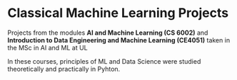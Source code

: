 # Classical Machine Learning Projects
Projects from the modules **AI and Machine Learning (CS 6002)** and **Introduction to Data Engineering and Machine Learning (CE4051)** taken in the MSc in AI and ML at UL

In these courses, principles of ML and Data Science were studied theoretically and practically in Pyhton.
